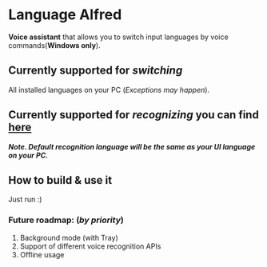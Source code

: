 # Language Alfred
**Voice assistant** that allows you to switch input languages by voice commands(**Windows only**).

## Currently supported for *switching*
All installed languages on your PC (*Exceptions may happen*).

## Currently supported for *recognizing* you can find [here](https://docs.microsoft.com/en-us/azure/cognitive-services/speech-service/language-support?tabs=speechtotext#speech-to-text)
**_Note. Default recognition language will be the same as your UI language on your PC._**

## How to build & use it

<!--To be able to use it you have to create [Azure speech-to-text](https://docs.microsoft.com/en-us/azure/cognitive-services/speech-service/speech-to-text) instance in Azure Portal and paste credentials in User Secrets to match format provided below.

```
{
  "SubsribtionKey": "value",
  "Region": "value"
}
```-->
Just run :)

### **Future roadmap: (*by priority*)**
1. Background mode (with Tray)
2. Support of different voice recognition APIs
3. Offline usage
<!-- 4. UI to be able to set keywords and operate languages -->
<!-- 5. Support of Linux & MacOS -->
